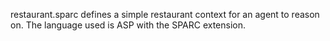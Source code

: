 restaurant.sparc defines a simple restaurant context for an agent to reason on. 
The language used is ASP with the SPARC extension.
